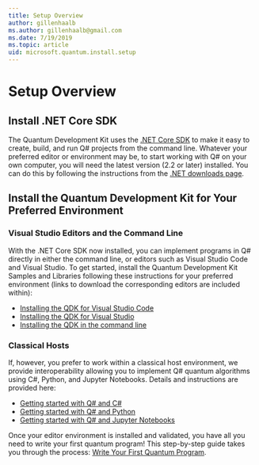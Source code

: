 ```yaml
---
title: Setup Overview
author: gillenhaalb
ms.author: gillenhaalb@gmail.com
ms.date: 7/19/2019
ms.topic: article
uid: microsoft.quantum.install.setup
---
```


# Setup Overview #

## Install .NET Core SDK ##

The Quantum Development Kit uses the [.NET Core SDK](https://dotnet.microsoft.com/) to make it easy to create, build, and run Q# projects from the command line. Whatever your preferred editor or environment may be, to start working with Q# on your own computer, you will need the latest version (2.2 or later) installed. You can do this by following the instructions from the [.NET downloads page](https://www.microsoft.com/net/download).

## Install the Quantum Development Kit for Your Preferred Environment ##

### Visual Studio Editors and the Command Line ###

With the .NET Core SDK now installed, you can implement programs in Q# directly in either the command line, or editors such as Visual Studio Code and Visual Studio. To get started, install the Quantum Development Kit Samples and Libraries following these instructions for your preferred environment (links to download the corresponding editors are included within):
* [Installing the QDK for Visual Studio Code](xref:microsoft.quantum.install.vs-code)
* [Installing the QDK for Visual Studio](xref:microsoft.quantum.install.vs-2017)
* [Installing the QDK in the command line](xref:microsoft.quantum.install.cmd-line)

### Classical Hosts ###

If, however, you prefer to work within a classical host environment, we provide interoperability allowing you to implement Q# quantum algorithms using C#, Python, and Jupyter Notebooks. Details and instructions are provided here:
* [Getting started with Q# and C#](xref:microsoft.quantum.install.csharp)
* [Getting started with Q# and Python](xref:microsoft.quantum.install.python)
* [Getting started with Q# and Jupyter Notebooks](xref:microsoft.quantum.install.jupyter)

Once your editor environment is installed and validated, you have all you need to write your first quantum program! This step-by-step guide takes you through the process: [Write Your First Quantum Program](xref:microsoft.quantum.write-program). 
